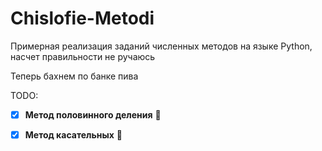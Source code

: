 # Chislofie-Metodi

Примерная реализация заданий численных методов на языке Python, насчет правильности не ручаюсь

Теперь бахнем по банке пива

TODO:
- [x] **Метод половинного деления** 🐌
- [x] **Метод касательных** 🐸

